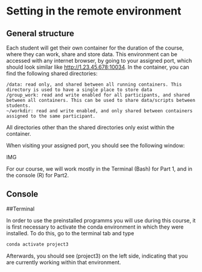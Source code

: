 # Setting in the remote environment


## General structure

Each student will get their own container for the duration of the course, where they can work, share and store data. 
This environment can be accessed with any internet browser, by going to your assigned port, which should look similar like http://1.23.45.678:10034.
In the container, you can find the following shared directories:

    /data: read only, and shared between all running containers. This directory is used to have a single place to store data
    /group_work: read and write enabled for all participants, and shared between all containers. This can be used to share data/scripts between students.
    ~/workdir: read and write enabled, and only shared between containers assigned to the same participant.
    
All directories other than the shared directories only exist within the container.

When visiting your assigned port, you should see the following window:

IMG

For our course, we will work mostly in the Terminal (Bash) for Part 1, and in the console (R) for Part2.

## Console

##Terminal

In order to use the preinstalled programms you will use during this course, it is first necessary to activate the conda environment in which they were installed.
To do this, go to the terminal tab and type 

```bash
conda activate project3
```
Afterwards, you should see (project3) on the left side, indicating that you are currently working within that environment.

